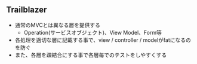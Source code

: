 ## Trailblazer

* 通常のMVCとは異なる層を提供する
  * Operation(サービスオブジェクト)、View Model、Form等
* 各処理を適切な層に記載する事で、view / controller / modelがfatになるのを防ぐ
* また、各層を疎結合にする事で各層毎でのテストをしやすくする
